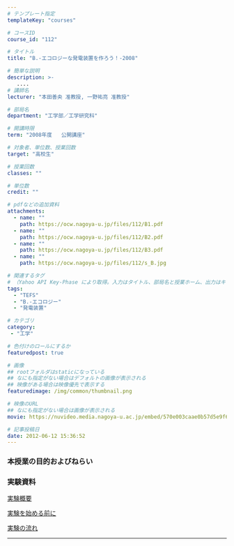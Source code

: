 ```yaml
---
# テンプレート指定
templateKey: "courses"

# コースID
course_id: "112"

# タイトル
title: "B.-エコロジーな発電装置を作ろう！-2008"

# 簡単な説明
description: >-
   ....
# 講師名
lecturer: "本田善央 准教授, 一野祐亮 准教授"

# 部局名
department: "工学部／工学研究科"

# 開講時限
term: "2008年度	公開講座"

# 対象者、単位数、授業回数
target: "高校生"

# 授業回数
classes: ""

# 単位数
credit: ""

# pdfなどの追加資料
attachments:
  - name: "" 
    path: https://ocw.nagoya-u.jp/files/112/B1.pdf
  - name: "" 
    path: https://ocw.nagoya-u.jp/files/112/B2.pdf
  - name: "" 
    path: https://ocw.nagoya-u.jp/files/112/B3.pdf
  - name: "" 
    path: https://ocw.nagoya-u.jp/files/112/s_B.jpg

# 関連するタグ
# （Yahoo API Key-Phase により取得。入力はタイトル、部局名と授業ホーム、出力はキーフレーズ（tags））
tags:
  - "TEFS"
  - "B.-エコロジー"
  - "発電装置"

# カテゴリ
category:
 - "工学"

# 色付けのロールにするか
featuredpost: true

# 画像
## rootフォルダはstaticになっている
## なにも指定がない場合はデフォルトの画像が表示される
## 映像がある場合は映像優先で表示する
featuredimage: /img/common/thumbnail.png

# 映像のURL
## なにも指定がない場合は画像が表示される
movie: https://nuvideo.media.nagoya-u.ac.jp/embed/570e003caae0b57d5e9f694ab769b31e4ccb6395

# 記事投稿日
date: 2012-06-12 15:36:52
---
```


### 本授業の目的およびねらい
















### 実験資料



[実験概要](https://ocw.nagoya-u.jp/files/112/B1.pdf) 



[実験を始める前に](https://ocw.nagoya-u.jp/files/112/B2.pdf) 



[実験の流れ](https://ocw.nagoya-u.jp/files/112/B3.pdf) 










-----